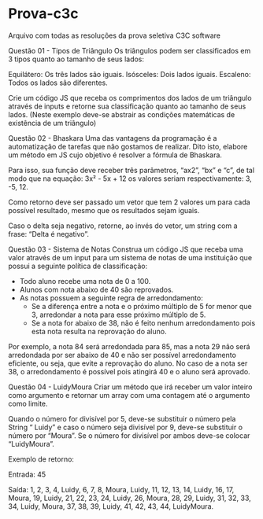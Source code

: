 # Prova-c3c
 Arquivo com todas as resoluções da prova seletiva C3C software
 
 
Questão 01 - Tipos de Triângulo
Os triângulos podem ser classificados em 3 tipos quanto ao tamanho de seus lados: 

Equilátero: Os três lados são iguais.
Isósceles: Dois lados iguais.
Escaleno: Todos os lados são diferentes.

Crie um código JS que receba os comprimentos dos lados de um triângulo através de inputs e retorne sua classificação quanto ao tamanho de seus lados. (Neste exemplo deve-se abstrair as condições matemáticas de existência de um triângulo)


Questão 02 - Bhaskara
Uma das vantagens da programação é a automatização de tarefas que não gostamos de realizar. Dito isto, elabore um método em JS cujo objetivo é resolver a fórmula de Bhaskara. 

Para isso, sua função deve receber três parâmetros, “ax2”, “bx” e “c”, de tal modo que na equação: 3x² - 5x + 12 os valores seriam respectivamente: 3, -5, 12. 

Como retorno deve ser passado um vetor que tem 2 valores um para cada possível resultado, mesmo que os resultados sejam iguais.

Caso o delta seja negativo, retorne, ao invés do vetor, um string com a frase: “Delta é negativo”.


Questão 03 - Sistema de Notas
Construa um código JS que receba uma valor através de um input para um sistema de notas de uma instituição que possui a seguinte política de classificação: 

* Todo aluno recebe uma nota de 0 a 100. 
* Alunos com nota abaixo de 40 são reprovados. 
* As notas possuem a seguinte regra de arredondamento: 
	* Se a diferença entre a nota e o próximo múltiplo de 5 for menor que 3, arredondar a nota para esse próximo múltiplo de 5. 
	* Se a nota for abaixo de 38, não é feito nenhum arredondamento pois esta nota resulta na reprovação do aluno. 

Por exemplo, a nota 84 será arredondada para 85, mas a nota 29 não será arredondada por ser abaixo de 40 e não ser possível arredondamento eficiente, ou seja, que evite a reprovação do aluno. 
No caso de a nota ser 38, o arredondamento é possível pois atingirá 40 e o aluno será aprovado.


Questão 04 - LuidyMoura
Criar um método que irá receber um valor inteiro como argumento e retornar um array com uma contagem até o argumento como limite.

Quando o número for divisível por 5, deve-se substituir o número pela String “ Luidy” e caso o número seja divisível por 9, deve-se substituir o número por  “Moura”.
Se o número for divisível por ambos deve-se colocar “LuidyMoura”.

Exemplo de retorno:

Entrada:
45

Saída:
1, 2, 3, 4, Luidy, 6, 7, 8, Moura, Luidy, 11, 12, 13, 14, Luidy, 16, 17, Moura, 19, Luidy, 21, 22, 23, 24, Luidy, 26, Moura, 28, 29, Luidy, 31, 32, 33, 34, Luidy, Moura, 37, 38, 39, Luidy, 41, 42, 43, 44, LuidyMoura.

